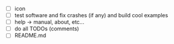 - [ ] icon
- [ ] test software and fix crashes (if any) and build cool examples
- [ ] help -> manual, about, etc...
- [ ] do all TODOs (comments)
- [ ] README.md